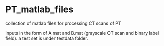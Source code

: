 PT_matlab_files
===============

collection of matlab files for processing CT scans of PT

inputs in the form of A.mat and B.mat (grayscale CT scan and binary label field). a test set is under testdata folder.
